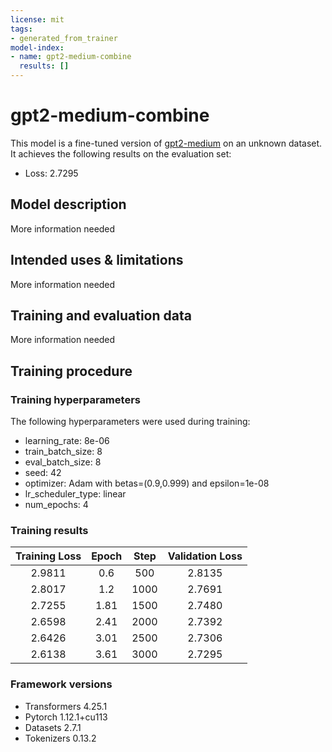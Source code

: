 ```yaml
---
license: mit
tags:
- generated_from_trainer
model-index:
- name: gpt2-medium-combine
  results: []
---
```


<!-- This model card has been generated automatically according to the information the Trainer had access to. You
should probably proofread and complete it, then remove this comment. -->

# gpt2-medium-combine

This model is a fine-tuned version of [gpt2-medium](https://huggingface.co/gpt2-medium) on an unknown dataset.
It achieves the following results on the evaluation set:
- Loss: 2.7295

## Model description

More information needed

## Intended uses & limitations

More information needed

## Training and evaluation data

More information needed

## Training procedure

### Training hyperparameters

The following hyperparameters were used during training:
- learning_rate: 8e-06
- train_batch_size: 8
- eval_batch_size: 8
- seed: 42
- optimizer: Adam with betas=(0.9,0.999) and epsilon=1e-08
- lr_scheduler_type: linear
- num_epochs: 4

### Training results

| Training Loss | Epoch | Step | Validation Loss |
|:-------------:|:-----:|:----:|:---------------:|
| 2.9811        | 0.6   | 500  | 2.8135          |
| 2.8017        | 1.2   | 1000 | 2.7691          |
| 2.7255        | 1.81  | 1500 | 2.7480          |
| 2.6598        | 2.41  | 2000 | 2.7392          |
| 2.6426        | 3.01  | 2500 | 2.7306          |
| 2.6138        | 3.61  | 3000 | 2.7295          |


### Framework versions

- Transformers 4.25.1
- Pytorch 1.12.1+cu113
- Datasets 2.7.1
- Tokenizers 0.13.2
